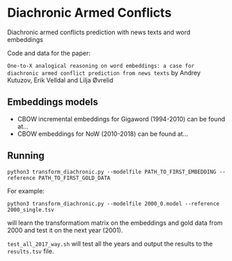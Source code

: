 # Diachronic Armed Conflicts
Diachronic armed conflicts prediction with news texts and word embeddings

Code and data for the paper:

`One-to-X analogical reasoning on word embeddings: a case for diachronic armed conflict prediction from news texts`
by Andrey Kutuzov, Erik Velldal and Lilja Øvrelid

## Embeddings models
- CBOW incremental embeddings for Gigaword (1994-2010) can be found at...
- CBOW embeddings for NoW (2010-2018) can be found at...

## Running
`python3 transform_diachronic.py --modelfile PATH_TO_FIRST_EMBEDDING --reference PATH_TO_FIRST_GOLD_DATA`

For example:

`python3 transform_diachronic.py --modelfile 2000_0.model --reference 2000_single.tsv`

will learn the transformatiom matrix on the embeddings and gold data from 2000 and test it on the next year (2001).

`test_all_2017_way.sh` will test all the years and output the results to the `results.tsv` file.
